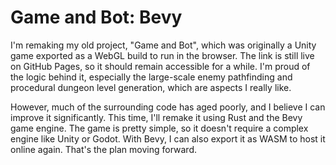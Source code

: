 # Game and Bot: Bevy

I'm remaking my old project, "Game and Bot", which was originally a Unity game exported as a WebGL build to run in the browser. The link is still live on GitHub Pages, so it should remain accessible for a while. I'm proud of the logic behind it, especially the large-scale enemy pathfinding and procedural dungeon level generation, which are aspects I really like.

However, much of the surrounding code has aged poorly, and I believe I can improve it significantly. This time, I'll remake it using Rust and the Bevy game engine. The game is pretty simple, so it doesn't require a complex engine like Unity or Godot. With Bevy, I can also export it as WASM to host it online again. That's the plan moving forward.
